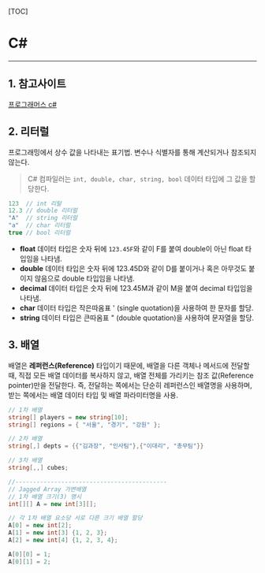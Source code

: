 [TOC]

# C#

---

## 1. 참고사이트

[프로그래머스 c#](https://school.programmers.co.kr/learn/courses/1/1-unity%EB%A1%9C-%EB%B0%B0%EC%9A%B0%EB%8A%94-c)

##  2. 리터럴

프로그래밍에서 상수 값을 나타내는 표기법. 변수나 식별자를 통해 계산되거나 참조되지 않는다.

> C# 컴파일러는 `int, double, char, string, bool` 데이터 타입에 그 값을 할당한다.

```c#
123  // int 리털
12.3 // double 리터럴
"A"  // string 리터럴
"a"  // char 리터럴
true // bool 리터럴
```

- **float** 데이터 타입은 숫자 뒤에 `123.45F`와 같이 F를 붙여 double이 아닌 float 타입임을 나타냄.
- **double** 데이터 타입은 숫자 뒤에 123.45D와 같이 D를 붙이거나 혹은 아무것도 붙이지 않음으로 double 타입임을 나타냄.
- **decimal** 데이터 타입은 숫자 뒤에 123.45M과 같이 M을 붙여 decimal 타입임을 나타냄.
- **char** 데이터 타입은 작은따옴표 ' (single quotation)을 사용하여 한 문자를 할당.
- **string** 데이터 타입은 큰따옴표 " (double quotation)을 사용하여 문자열을 할당.



## 3. 배열

배열은 **레퍼런스(Reference)** 타입이기 때문에, 배열을 다른 객체나 메서드에 전달할 때, 직접 모든 배열 데이터를 복사하지 않고, 배열 전체를 가리키는 참조 값(Reference pointer)만을 전달한다. 즉, 전달하는 쪽에서는 단순히 레퍼런스인 배열명을 사용하며, 받는 쪽에서는 배열 데이터 타입 및 배열 파라미터명을 사용.

```c#
// 1차 배열
string[] players = new string[10];
string[] regions = { "서울", "경기", "강원" };

// 2차 배열
string[,] depts = {{"김과장", "인사팀"},{"이대리", "총무팀"}}

// 3차 배열
string[,,] cubes;

//-------------------------------------------
// Jagged Array 가변배열
// 1차 배열 크기(3) 명시 
int[][] A = new int[3][];

// 각 1차 배열 요소당 서로 다른 크기 배열 할당
A[0] = new int[2];
A[1] = new int[3] {1, 2, 3};
A[2] = new int[4] {1, 2, 3, 4};

A[0][0] = 1;
A[0][1] = 2;

```

